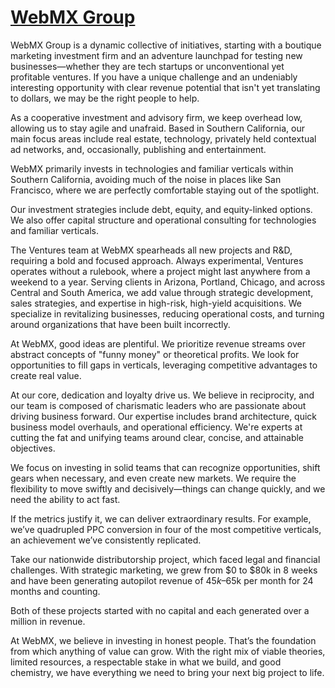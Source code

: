 
# [WebMX Group](https://webmxgroup.github.io)


WebMX Group is a dynamic collective of initiatives, starting with a boutique marketing investment firm and an adventure launchpad for testing new businesses—whether they are tech startups or unconventional yet profitable ventures. If you have a unique challenge and an undeniably interesting opportunity with clear revenue potential that isn't yet translating to dollars, we may be the right people to help.

As a cooperative investment and advisory firm, we keep overhead low, allowing us to stay agile and unafraid. Based in Southern California, our main focus areas include real estate, technology, privately held contextual ad networks, and, occasionally, publishing and entertainment.

WebMX primarily invests in technologies and familiar verticals within Southern California, avoiding much of the noise in places like San Francisco, where we are perfectly comfortable staying out of the spotlight.

Our investment strategies include debt, equity, and equity-linked options. We also offer capital structure and operational consulting for technologies and familiar verticals.

The Ventures team at WebMX spearheads all new projects and R&D, requiring a bold and focused approach. Always experimental, Ventures operates without a rulebook, where a project might last anywhere from a weekend to a year. Serving clients in Arizona, Portland, Chicago, and across Central and South America, we add value through strategic development, sales strategies, and expertise in high-risk, high-yield acquisitions. We specialize in revitalizing businesses, reducing operational costs, and turning around organizations that have been built incorrectly.

At WebMX, good ideas are plentiful. We prioritize revenue streams over abstract concepts of "funny money" or theoretical profits. We look for opportunities to fill gaps in verticals, leveraging competitive advantages to create real value.

At our core, dedication and loyalty drive us. We believe in reciprocity, and our team is composed of charismatic leaders who are passionate about driving business forward. Our expertise includes brand architecture, quick business model overhauls, and operational efficiency. We're experts at cutting the fat and unifying teams around clear, concise, and attainable objectives.

We focus on investing in solid teams that can recognize opportunities, shift gears when necessary, and even create new markets. We require the flexibility to move swiftly and decisively—things can change quickly, and we need the ability to act fast.

If the metrics justify it, we can deliver extraordinary results. For example, we’ve quadrupled PPC conversion in four of the most competitive verticals, an achievement we’ve consistently replicated.

Take our nationwide distributorship project, which faced legal and financial challenges. With strategic marketing, we grew from $0 to $80k in 8 weeks and have been generating autopilot revenue of $45k–$65k per month for 24 months and counting.

Both of these projects started with no capital and each generated over a million in revenue.

At WebMX, we believe in investing in honest people. That’s the foundation from which anything of value can grow. With the right mix of viable theories, limited resources, a respectable stake in what we build, and good chemistry, we have everything we need to bring your next big project to life.
